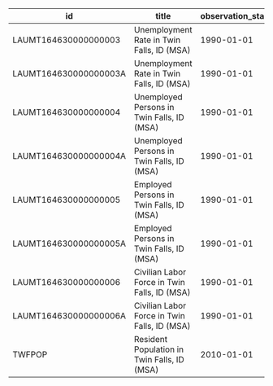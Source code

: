 | id                    | title                                        | observation_start   | observation_end   |
|-----------------------|----------------------------------------------|---------------------|-------------------|
| LAUMT164630000000003  | Unemployment Rate in Twin Falls, ID (MSA)    | 1990-01-01          | 2022-02-01        |
| LAUMT164630000000003A | Unemployment Rate in Twin Falls, ID (MSA)    | 1990-01-01          | 2020-01-01        |
| LAUMT164630000000004  | Unemployed Persons in Twin Falls, ID (MSA)   | 1990-01-01          | 2022-02-01        |
| LAUMT164630000000004A | Unemployed Persons in Twin Falls, ID (MSA)   | 1990-01-01          | 2020-01-01        |
| LAUMT164630000000005  | Employed Persons in Twin Falls, ID (MSA)     | 1990-01-01          | 2022-02-01        |
| LAUMT164630000000005A | Employed Persons in Twin Falls, ID (MSA)     | 1990-01-01          | 2020-01-01        |
| LAUMT164630000000006  | Civilian Labor Force in Twin Falls, ID (MSA) | 1990-01-01          | 2022-02-01        |
| LAUMT164630000000006A | Civilian Labor Force in Twin Falls, ID (MSA) | 1990-01-01          | 2020-01-01        |
| TWFPOP                | Resident Population in Twin Falls, ID (MSA)  | 2010-01-01          | 2021-01-01        |